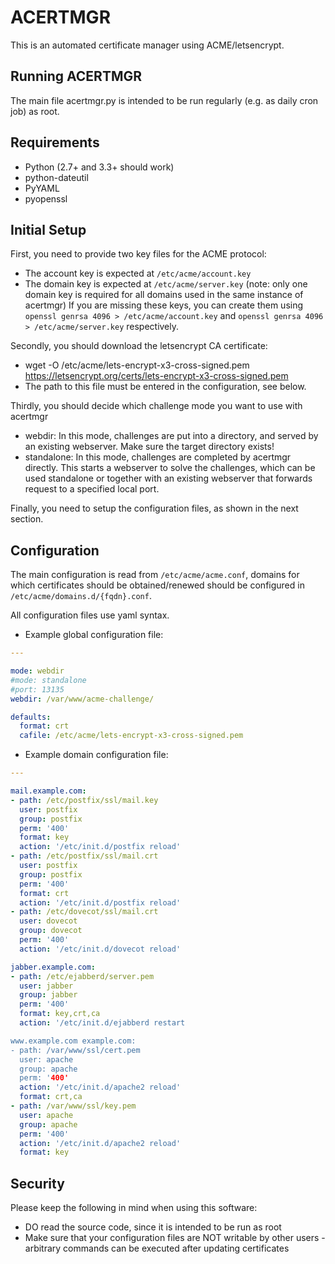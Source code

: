 ACERTMGR
========

This is an automated certificate manager using ACME/letsencrypt.

Running ACERTMGR
----------------

The main file acertmgr.py is intended to be run regularly (e.g. as daily cron job) as root.

Requirements
------------

  * Python (2.7+ and 3.3+ should work)
  * python-dateutil
  * PyYAML
  * pyopenssl

Initial Setup
-------------

First, you need to provide two key files for the ACME protocol:
  * The account key is expected at `/etc/acme/account.key`
  * The domain key is expected at `/etc/acme/server.key` (note: only one domain key is required for all domains used in the same instance of acertmgr)
If you are missing these keys, you can create them using `openssl genrsa 4096 > /etc/acme/account.key` and `openssl genrsa 4096 > /etc/acme/server.key` respectively.

Secondly, you should download the letsencrypt CA certificate:
  * wget -O /etc/acme/lets-encrypt-x3-cross-signed.pem https://letsencrypt.org/certs/lets-encrypt-x3-cross-signed.pem
  * The path to this file must be entered in the configuration, see below.

Thirdly, you should decide which challenge mode you want to use with acertmgr
  * webdir: In this mode, challenges are put into a directory, and served by an existing webserver. Make sure the target directory exists!
  * standalone: In this mode, challenges are completed by acertmgr directly.
    This starts a webserver to solve the challenges, which can be used standalone or together with an existing webserver that forwards request to a specified local port.

Finally, you need to setup the configuration files, as shown in the next section.

Configuration
-------------

The main configuration is read from `/etc/acme/acme.conf`, domains for which certificates should be obtained/renewed should be configured in `/etc/acme/domains.d/{fqdn}.conf`.

All configuration files use yaml syntax.

  * Example global configuration file:
```yaml
---

mode: webdir
#mode: standalone
#port: 13135
webdir: /var/www/acme-challenge/

defaults:
  format: crt
  cafile: /etc/acme/lets-encrypt-x3-cross-signed.pem

```

  * Example domain configuration file:

```yaml
---

mail.example.com:
- path: /etc/postfix/ssl/mail.key
  user: postfix
  group: postfix
  perm: '400'
  format: key
  action: '/etc/init.d/postfix reload'
- path: /etc/postfix/ssl/mail.crt
  user: postfix
  group: postfix
  perm: '400'
  format: crt
  action: '/etc/init.d/postfix reload'
- path: /etc/dovecot/ssl/mail.crt
  user: dovecot
  group: dovecot
  perm: '400'
  action: '/etc/init.d/dovecot reload'

jabber.example.com:
- path: /etc/ejabberd/server.pem
  user: jabber
  group: jabber
  perm: '400'
  format: key,crt,ca
  action: '/etc/init.d/ejabberd restart

www.example.com example.com:
- path: /var/www/ssl/cert.pem
  user: apache
  group: apache
  perm: '400'
  action: '/etc/init.d/apache2 reload'
  format: crt,ca
- path: /var/www/ssl/key.pem
  user: apache
  group: apache
  perm: '400'
  action: '/etc/init.d/apache2 reload'
  format: key
```

Security
--------

Please keep the following in mind when using this software:

  * DO read the source code, since it is intended to be run as root
  * Make sure that your configuration files are NOT writable by other users - arbitrary commands can be executed after updating certificates
